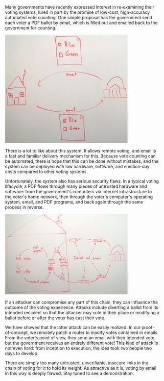 Many governments have recently expressed interest in re-examining their voting
systems, lured in part by the promise of low-cost, high-accuracy automated vote
counting. One simple proposal has the government send each voter a PDF ballot
by email, which is filled out and emailed back to the government for counting.

![simplified system architecture](simple_architecture.jpg)

There is a lot to like about this system. It allows remote voting, and email is
a fast and familiar delivery mechanism for this. Because vote counting can be
automated, there is hope that this can be done without mistakes, and the system
can be deployed with low hardware, software, and election-day costs compared to
other voting systems.

Unfortunately, the system also has serious security flaws. In a typical voting
lifecycle, a PDF flows through many pieces of untrusted hardware and software:
from the government's computers via Internet infrastructure to the voter's home
network, then through the voter's computer's operating system, email, and PDF
programs, and back again through the same process in reverse.

![more realistic system architecture](architecture.jpg)

If an attacker can compromise any part of this chain, they can influence the
outcome of the voting experience. Attacks include diverting a ballot from
its intended recipient so that the attacker may vote in their place or modifying
a ballot before or after the voter has cast their vote.

We have showed that the latter attack can be easily realized. In our
proof-of-concept, we remotely patch a router to modify votes contained in
emails. From the voter's point of view, they send an email with their intended
vote, but the government receives an entirely different vote! This kind of
attack is not even hard: from inception to execution, the idea took two people
two days to develop.

There are simply too many untrusted, unverifiable, insecure links in the chain
of voting for it to hold its weight. As attractive as it is, voting by email in
this way is deeply flawed. Stay tuned to see a demonstration.

